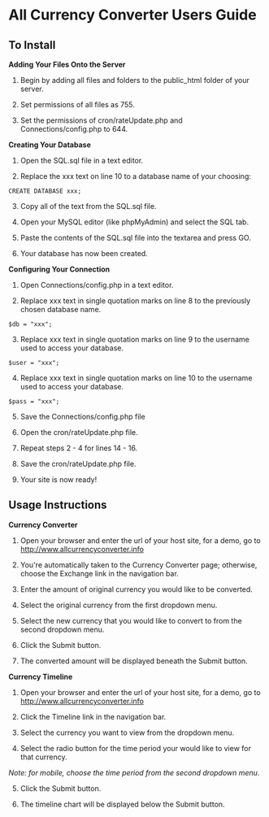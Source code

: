 All Currency Converter Users Guide
============================================
 
To Install 
---------------------
**Adding Your Files Onto the Server**

1. Begin by adding all files and folders to the public_html folder of your server.

2. Set permissions of all files as 755.

3. Set the permissions of cron/rateUpdate.php and Connections/config.php to 644.

**Creating Your Database**

1. Open the SQL.sql file in a text editor.

2. Replace the xxx text on line 10 to a database name of your choosing:

 ```CREATE DATABASE xxx;```
 
3. Copy all of the text from the SQL.sql file.

4. Open your MySQL editor (like phpMyAdmin) and select the SQL tab.

5. Paste the contents of the SQL.sql file into the textarea and press GO.

6. Your database has now been created.

**Configuring Your Connection**

1. Open Connections/config.php in a text editor.

2. Replace xxx text in single quotation marks on line 8 to the previously chosen database name.

 ```$db = "xxx";```
 
3. Replace xxx text in single quotation marks on line 9 to the username used to access your database.

 ```$user = "xxx";```
 
4. Replace xxx text in single quotation marks on line 10 to the username used to access your database.

 ```$pass = "xxx";```
 
5. Save the Connections/config.php file

6. Open the cron/rateUpdate.php file.

7. Repeat steps 2 - 4 for lines 14 - 16.

8. Save the cron/rateUpdate.php file.

9. Your site is now ready! 


Usage Instructions
---------------------
**Currency Converter**

1. Open your browser and enter the url of your host site, for a demo, go to http://www.allcurrencyconverter.info

2. You're automatically taken to the Currency Converter page; otherwise, choose the Exchange link in the navigation bar.

3. Enter the amount of original currency you would like to be converted.

4. Select the original currency from the first dropdown menu.

5. Select the new currency that you would like to convert to from the second dropdown menu.

6. Click the Submit button.

7. The converted amount will be displayed beneath the Submit button.

**Currency Timeline**

1. Open your browser and enter the url of your host site, for a demo, go to http://www.allcurrencyconverter.info

2. Click the Timeline link in the navigation bar.

3. Select the currency you want to view from the dropdown menu.

4. Select the radio button for the time period your would like to view for that currency. 

 *Note: for mobile, choose the time period from the second dropdown menu.*

5. Click the Submit button.

6. The timeline chart will be displayed below the Submit button. 
